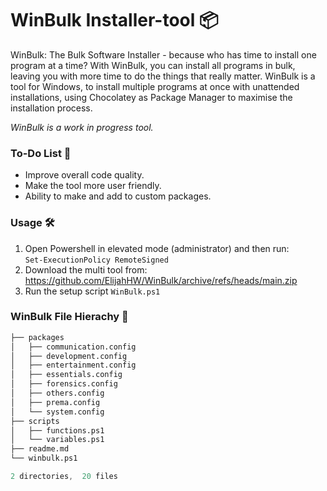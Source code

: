 # WinBulk Installer-tool 📦

WinBulk: The Bulk Software Installer - because who has time to install one program at a time? With WinBulk, you can install all programs in bulk, leaving you with more time to do the things that really matter. WinBulk is a tool for Windows, to install multiple programs at once with unattended installations, using Chocolatey as Package Manager to maximise the installation process. 

*WinBulk is a work in progress tool.* 

### To-Do List 📝

- Improve overall code quality.
- Make the tool more user friendly.
- Ability to make and add to custom packages.

### Usage 🛠️
1. Open Powershell in elevated mode (administrator) and then run: <br>
`Set-ExecutionPolicy RemoteSigned` 
2. Download the multi tool from: https://github.com/ElijahHW/WinBulk/archive/refs/heads/main.zip
3. Run the setup script `WinBulk.ps1`

### WinBulk File Hierachy 📂

```s
├── packages
│   ├── communication.config
│   ├── development.config
│   ├── entertainment.config
│   ├── essentials.config
│   ├── forensics.config
│   ├── others.config
│   ├── prema.config
│   └── system.config
├── scripts
│   ├── functions.ps1
│   └── variables.ps1       
├── readme.md
└── winbulk.ps1

2 directories,  20 files   
```
